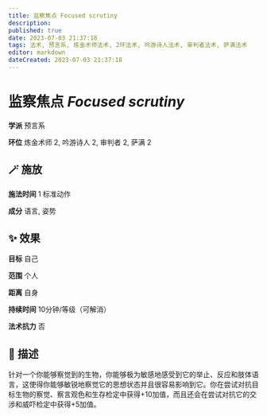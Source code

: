 ```yaml
---
title: 监察焦点 Focused scrutiny
description: 
published: true
date: 2023-07-03 21:37:18
tags: 法术, 预言系, 炼金术师法术, 2环法术, 吟游诗人法术, 审判者法术, 萨满法术
editor: markdown
dateCreated: 2023-07-03 21:37:18
---
```


# **监察焦点** *Focused scrutiny*

**学派** 预言系 

**环位** 炼金术师 2, 吟游诗人 2, 审判者 2, 萨满 2

## 🪄 施放

**施法时间** 1 标准动作

**成分** 语言, 姿势

## ✨ 效果 

**目标** 自己 

**范围** 个人

**距离** 自身  

**持续时间** 10分钟/等级（可解消） 

**法术抗力** 否

## 📖 描述

针对一个你能够察觉到的生物，你能够极为敏感地感受到它的举止、反应和肢体语言，这使得你能够敏锐地察觉它的思想状态并且很容易影响到它。你在尝试对抗目标生物的察觉、察言观色和生存检定中获得+10加值，而且还会在尝试对抗它的交涉和威吓检定中获得+5加值。
    